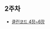 ## 2주차

- [클린코드 4장~6장](https://medium.com/@jinsung1048/%ED%81%B4%EB%A6%B0-%EC%BD%94%EB%93%9C-%EC%A3%BC%EC%84%9D%EA%B3%BC-%ED%98%95%EC%8B%9D-%EA%B7%B8%EB%A6%AC%EA%B3%A0-%EA%B0%9D%EC%B2%B4%EC%99%80-%EC%9E%90%EB%A3%8C%EA%B5%AC%EC%A1%B0-582fcabdcd3a)
